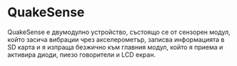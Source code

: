 # QuakeSense
QuakeSense е двумодулно устройство, състоящо се от сензорен модул, който засича вибрации чрез акселерометър, записва информацията в SD карта и я изпраща безжично към главния модул, който я приема и активира диоди, пиезо говорители и LCD екран.
